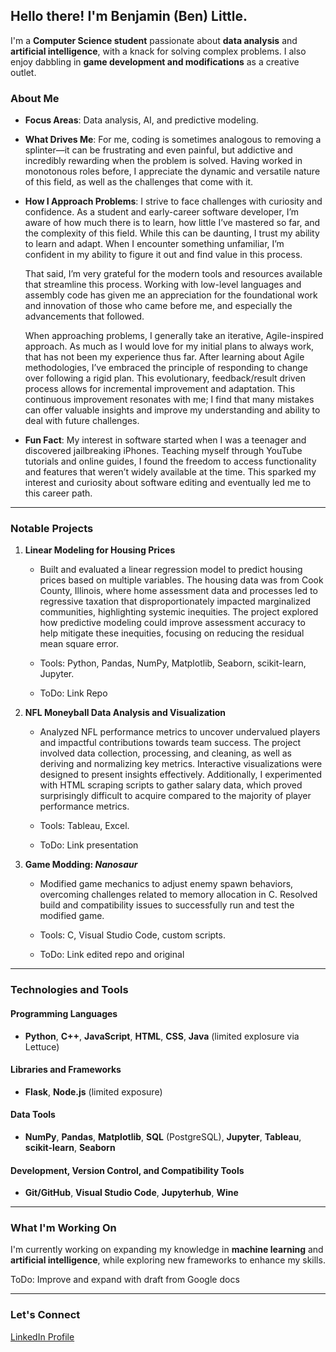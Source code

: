 
## Hello there! I'm Benjamin (Ben) Little. 

I'm a **Computer Science student** passionate about **data analysis** and **artificial intelligence**, with a knack for solving complex problems. 
I also enjoy dabbling in **game development and modifications** as a creative outlet.  

### About Me
- **Focus Areas**: Data analysis, AI, and predictive modeling.
- **What Drives Me**: For me, coding is sometimes analogous to removing a splinter—it can be frustrating and even painful, but addictive and incredibly rewarding when the problem is solved.
  Having worked in monotonous roles before, I appreciate the dynamic and versatile nature of this field, as well as the challenges that come with it.
- **How I Approach Problems**: I strive to face challenges with curiosity and confidence. As a student and early-career software developer, I’m aware of how much there is to learn, how little I’ve mastered so far, and the complexity of this field. While this can be daunting, I trust my ability to learn and adapt. When I encounter something unfamiliar, I’m confident in my ability to figure it out and find value in this process.

  That said, I’m very grateful for the modern tools and resources available that streamline this process. Working with low-level languages and assembly code has given me an appreciation for the foundational work and innovation of those who came before me, and especially the advancements that followed. 

  When approaching problems, I generally take an iterative, Agile-inspired approach. As much as I would love for my initial plans to always work, that has not been my experience thus far. After learning about Agile methodologies, I’ve embraced the principle of responding to change over following a rigid plan. This evolutionary, feedback/result driven process allows for incremental improvement and adaptation. This continuous improvement resonates with me; I find that many mistakes can offer valuable insights and improve my understanding and ability to deal with future challenges. 

- **Fun Fact**: My interest in software started when I was a teenager and discovered jailbreaking iPhones. Teaching myself through YouTube tutorials and online guides, I found the freedom to access functionality and features that weren’t widely available at the time. This sparked my interest and curiosity about software editing and eventually led me to this career path. 

---

### Notable Projects
1. **Linear Modeling for Housing Prices**  
   - Built and evaluated a linear regression model to predict housing prices based on multiple variables. The housing data was from Cook County, Illinois, where home assessment data and processes led to regressive taxation that disproportionately impacted marginalized communities, highlighting systemic inequities. The project explored how predictive modeling could improve assessment accuracy to help mitigate these inequities, focusing on reducing the residual mean square error. 

   - Tools: Python, Pandas, NumPy, Matplotlib, Seaborn, scikit-learn, Jupyter.
  
   - ToDo: Link Repo

2. **NFL Moneyball Data Analysis and Visualization**  
   - Analyzed NFL performance metrics to uncover undervalued players and impactful contributions towards team success. The project involved data collection, processing, and cleaning, as well as deriving and normalizing key metrics. Interactive visualizations were designed to present insights effectively. Additionally, I experimented with HTML scraping scripts to gather salary data, which proved surprisingly difficult to acquire compared to the majority of player performance metrics.
   
   - Tools: Tableau, Excel.
  
   - ToDo: Link presentation
<!--
3. **SIR Modeling for Disease Spread**  
   - Simulated and visualized disease spread using various modeling techniques, including matrix-based methods.  
   - Tools: Python, NumPy, Matplotlib, Jupyter.
-->

3. **Game Modding: *Nanosaur***  
   - Modified game mechanics to adjust enemy spawn behaviors, overcoming challenges related to memory allocation in C. Resolved build and compatibility issues to successfully run and test the modified game.
   
   - Tools: C, Visual Studio Code, custom scripts.
  
   - ToDo: Link edited repo and original  

---

### Technologies and Tools
#### Programming Languages
- **Python**, **C++**, **JavaScript**, **HTML**, **CSS**, **Java** (limited explosure via Lettuce)

#### Libraries and Frameworks
- **Flask**, **Node.js** (limited exposure)

#### Data Tools
- **NumPy**, **Pandas**, **Matplotlib**, **SQL** (PostgreSQL), **Jupyter**, **Tableau**, **scikit-learn**, **Seaborn**

#### Development, Version Control, and Compatibility Tools
- **Git/GitHub**, **Visual Studio Code**, **Jupyterhub**, **Wine**

---

### What I'm Working On
I'm currently working on expanding my knowledge in **machine learning** and **artificial intelligence**, while exploring new frameworks to enhance my skills.

ToDo: Improve and expand with draft from Google docs 

---

### Let's Connect
[LinkedIn Profile](www.linkedin.com/in/benjamin-little-49b1a71a8)


<!---
BenLittle24/BenLittle24 is a ✨ special ✨ repository because its `README.md` (this file) appears on your GitHub profile.
You can click the Preview link to take a look at your changes.
--->
